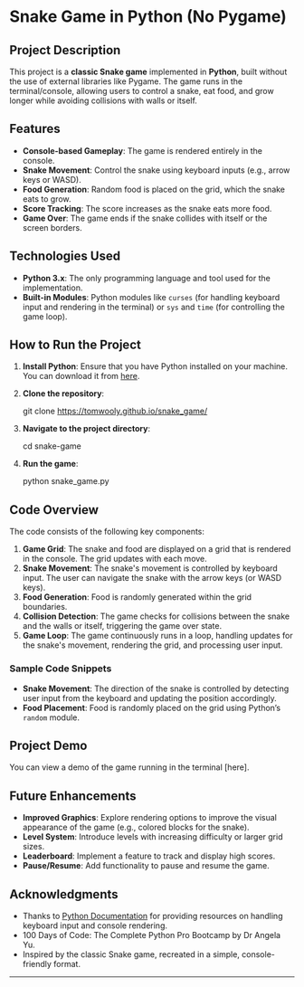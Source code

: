 # Snake Game in Python (No Pygame)

## Project Description

This project is a **classic Snake game** implemented in **Python**, built without the use of external libraries like Pygame. The game runs in the terminal/console, allowing users to control a snake, eat food, and grow longer while avoiding collisions with walls or itself.

## Features

- **Console-based Gameplay**: The game is rendered entirely in the console.
- **Snake Movement**: Control the snake using keyboard inputs (e.g., arrow keys or WASD).
- **Food Generation**: Random food is placed on the grid, which the snake eats to grow.
- **Score Tracking**: The score increases as the snake eats more food.
- **Game Over**: The game ends if the snake collides with itself or the screen borders.

## Technologies Used

- **Python 3.x**: The only programming language and tool used for the implementation.
- **Built-in Modules**: Python modules like `curses` (for handling keyboard input and rendering in the terminal) or `sys` and `time` (for controlling the game loop).

## How to Run the Project

1. **Install Python**: Ensure that you have Python installed on your machine. You can download it from [here](https://www.python.org/downloads/).

2. **Clone the repository**:
   
   git clone  https://tomwooly.github.io/snake_game/

3. **Navigate to the project directory**:
   
   cd snake-game
  
4. **Run the game**:
  
   python snake_game.py

## Code Overview

The code consists of the following key components:

1. **Game Grid**: The snake and food are displayed on a grid that is rendered in the console. The grid updates with each move.
2. **Snake Movement**: The snake's movement is controlled by keyboard input. The user can navigate the snake with the arrow keys (or WASD keys).
3. **Food Generation**: Food is randomly generated within the grid boundaries.
4. **Collision Detection**: The game checks for collisions between the snake and the walls or itself, triggering the game over state.
5. **Game Loop**: The game continuously runs in a loop, handling updates for the snake's movement, rendering the grid, and processing user input.

### Sample Code Snippets

- **Snake Movement**: The direction of the snake is controlled by detecting user input from the keyboard and updating the position accordingly.
- **Food Placement**: Food is randomly placed on the grid using Python’s `random` module.

## Project Demo

You can view a demo of the game running in the terminal [here].

## Future Enhancements

- **Improved Graphics**: Explore rendering options to improve the visual appearance of the game (e.g., colored blocks for the snake).
- **Level System**: Introduce levels with increasing difficulty or larger grid sizes.
- **Leaderboard**: Implement a feature to track and display high scores.
- **Pause/Resume**: Add functionality to pause and resume the game.

## Acknowledgments

- Thanks to [Python Documentation](https://docs.python.org/3/) for providing resources on handling keyboard input and console rendering.
- 100 Days of Code: The Complete Python Pro Bootcamp by Dr Angela Yu.
- Inspired by the classic Snake game, recreated in a simple, console-friendly format.

---

